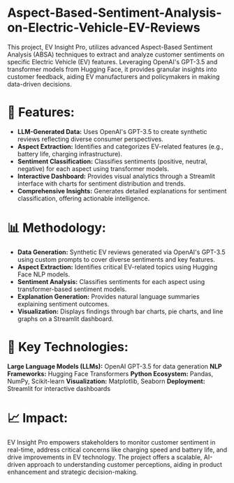 # Aspect-Based-Sentiment-Analysis-on-Electric-Vehicle-EV-Reviews

This project, EV Insight Pro, utilizes advanced Aspect-Based Sentiment Analysis (ABSA) techniques to extract and analyze customer sentiments on specific Electric Vehicle (EV) features. Leveraging OpenAI's GPT-3.5 and transformer models from Hugging Face, it provides granular insights into customer feedback, aiding EV manufacturers and policymakers in making data-driven decisions.

# 🧰 Features:

- **LLM-Generated Data:** Uses OpenAI's GPT-3.5 to create synthetic reviews reflecting diverse consumer perspectives.
- **Aspect Extraction:** Identifies and categorizes EV-related features (e.g., battery life, charging infrastructure).
- **Sentiment Classification:** Classifies sentiments (positive, neutral, negative) for each aspect using transformer models.
- **Interactive Dashboard:** Provides visual analytics through a Streamlit interface with charts for sentiment distribution and trends.
- **Comprehensive Insights:** Generates detailed explanations for sentiment classification, offering actionable intelligence.



 # 📊 Methodology:

- **Data Generation:** Synthetic EV reviews generated via OpenAI's GPT-3.5 using custom prompts to cover diverse sentiments and key features.
- **Aspect Extraction:** Identifies critical EV-related topics using Hugging Face NLP models.
- **Sentiment Analysis:** Classifies sentiments for each aspect using transformer-based sentiment models.
- **Explanation Generation:** Provides natural language summaries explaining sentiment outcomes.
- **Visualization:** Displays findings through bar charts, pie charts, and line graphs on a Streamlit dashboard.


# 📌 Key Technologies:

**Large Language Models (LLMs):** OpenAI GPT-3.5 for data generation
**NLP Frameworks:** Hugging Face Transformers
**Python Ecosystem:** Pandas, NumPy, Scikit-learn
**Visualization:** Matplotlib, Seaborn
**Deployment:** Streamlit for interactive dashboards

# 📈 Impact:

EV Insight Pro empowers stakeholders to monitor customer sentiment in real-time, address critical concerns like charging speed and battery life, and drive improvements in EV technology. The project offers a scalable, AI-driven approach to understanding customer perceptions, aiding in product enhancement and strategic decision-making.

